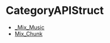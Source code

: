 # CategoryAPIStruct

<!-- DO NOT HAND-EDIT CATEGORY LISTS, THEY ARE AUTOGENERATED AND WILL BE OVERWRITTEN, BASED ON TAGS IN INDIVIDUAL PAGE FOOTERS. EDIT THOSE INSTEAD. -->
<!-- BEGIN CATEGORY LIST -->
- [_Mix_Music](_Mix_Music)
- [Mix_Chunk](Mix_Chunk)
<!-- END CATEGORY LIST -->

